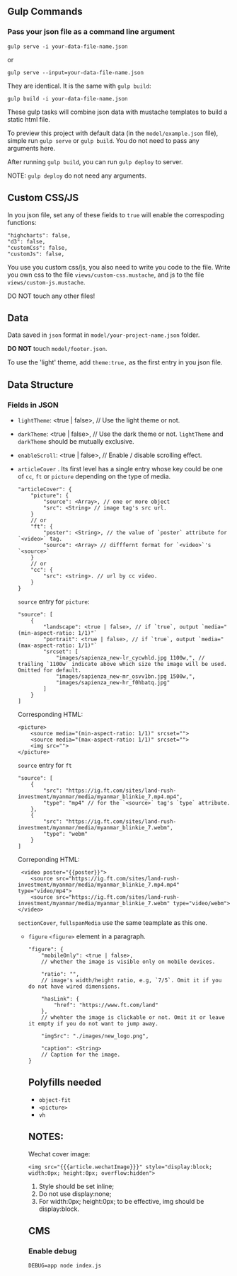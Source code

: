 ## Gulp Commands

### Pass your json file as a command line argument

`gulp serve -i your-data-file-name.json`

or

`gulp serve --input=your-data-file-name.json`

They are identical. It is the same with `gulp build`:

`gulp build -i your-data-file-name.json`

These gulp tasks will combine json data with mustache templates to build a static html file.

To preview this project with default data (in the `model/example.json` file), simple run `gulp serve` or `gulp build`. You do not need to pass any arguments here.

After running `gulp build`, you can run `gulp deploy` to server.

NOTE: `gulp deploy` do not need any arguments.

## Custom CSS/JS
In you json file, set any of these fields to `true` will enable the correspoding functions:
```
"highcharts": false,
"d3": false,
"customCss": false,
"customJs": false,
```
You use you custom css/js, you also need to write you code to the file. Write you own css to the file `views/custom-css.mustache`, and js to the file `views/custom-js.mustache`.

DO NOT touch any other files!

## Data

Data saved in `json` format in `model/your-project-name.json` folder.

**DO NOT** touch `model/footer.json`.

To use the 'light' theme, add `theme:true,` as the first entry in you json file.

## Data Structure
### Fields in JSON
- `lightTheme`: <true | false>, // Use the light theme or not.
- `darkTheme`: <true | false>, // Use the dark theme or not. `lightTheme` and `darkTheme` should be mutually exclusive.
- `enableScroll`: <true | false>, // Enable / disable scrolling effect.

- `articleCover` <object>. Its first level has a single entry whose key could be one of `cc`, `ft` or `picture` depending on the type of media.
```
"articleCover": {
	"picture": {
		"source": <Array>, // one or more object
		"src": <String> // image tag's src url.
	}
	// or
	"ft": {
		"poster": <String>, // the value of `poster` attribute for `<video>` tag.
		"source": <Array> // difffernt format for `<video>`'s `<source>`
	}
	// or
	"cc": {
		"src": <string>. // url by cc video.
	}
}
```
`source` entry for `picture`:
```
"source": [
	{
		"landscape": <true | false>, // if `true`, output `media="(min-aspect-ratio: 1/1)"`
		"portrait": <true | false>, // if `true`, output `media="(max-aspect-ratio: 1/1)"`
		"srcset": [
			"images/sapienza_new-lr_cycwhld.jpg 1100w,", // trailing `1100w` indicate above which size the image will be used. Omitted for default.
			"images/sapienza_new-mr_osvv1bn.jpg 1500w,",
			"images/sapienza_new-hr_f0hbatq.jpg"
		]
	}
]
```

Corresponding HTML:
```
<picture>
	<source media="(min-aspect-ratio: 1/1)" srcset="">
	<source media="(max-aspect-ratio: 1/1)" srcset="">
	<img src="">
</picture>
```

`source` entry for `ft`
```
"source": [
	{
		"src": "https://ig.ft.com/sites/land-rush-investment/myanmar/media/myanmar_blinkie_7.mp4.mp4",
		"type": "mp4" // for the `<source>` tag's `type` attribute.
	},
	{
		"src": "https://ig.ft.com/sites/land-rush-investment/myanmar/media/myanmar_blinkie_7.webm",
		"type": "webm"
	}
]
```
Correponding HTML:
```
 <video poster="{{poster}}">
    <source src="https://ig.ft.com/sites/land-rush-investment/myanmar/media/myanmar_blinkie_7.mp4.mp4" type="video/mp4">
    <source src="https://ig.ft.com/sites/land-rush-investment/myanmar/media/myanmar_blinkie_7.webm" type="video/webm">
</video>          
```
`sectionCover`, `fullspanMedia` use the same teamplate as this one.

- `figure` <object>
`<figure>` element in a paragraph.
```
"figure": {
	"mobileOnly": <true | false>, 
	// whether the image is visible only on mobile devices.

	"ratio": "", 
	// image's width/height ratio, e.g, `7/5`. Omit it if you do not have wired dimensions.

	"hasLink": {
		"href": "https://www.ft.com/land"
	}, 
	// whehter the image is clickable or not. Omit it or leave it empty if you do not want to jump away.

	"imgSrc": "./images/new_logo.png",
	
	"caption": <String> 
	// Caption for the image.
}
```


## Polyfills needed

- `object-fit`
- `<picture>`
- `vh`

## NOTES:
Wechat cover image:
```
<img src="{{{article.wechatImage}}}" style="display:block; width:0px; height:0px; overflow:hidden">
```
1. Style should be set inline;
2. Do not use display:none;
3. For width:0px; height:0px; to be effective, img should be display:block.

## CMS
### Enable debug
`DEBUG=app node index.js`

